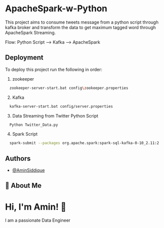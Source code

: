 # ApacheSpark-w-Python

This project aims to consume tweets message from a python script through kafka broker and transform the data to get maximum tagged word through ApacheSpark Streaming.

Flow:
Python Script --> Kafka --> ApacheSpark




## Deployment

To deploy this project run the following in order:


1. zookeeper
```bash
  zookeeper-server-start.bat config\zookeeper.properties 
```

2. Kafka 
```bash
  kafka-server-start.bat config/server.properties 

```

3. Data Streaming from Twitter Python Script
```bash
  Python Twitter_Data.py
```

4. Spark Script

```bash
  spark-submit --packages org.apache.spark:spark-sql-kafka-0-10_2.11:2.4.7 Twitter_Data.py

```
## Authors

- [@AminSiddique](https://github.com/Amin-Siddique)

## 🚀 About Me
# Hi, I'm Amin! 👋

I am a passionate Data Engineer 

